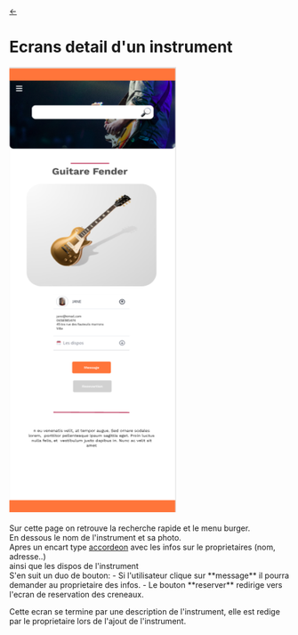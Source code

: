 <link rel="stylesheet" href="../style.css"/>

[<span class="icon-big">&#8592;</span>](../2-2-ecrans.md)

# Ecrans detail d'un instrument

<img src="./detail-instrument.png" width="300px" height="800px" class="img-center">
<br>
<br>
Sur cette page on retrouve la recherche rapide et le menu burger.<br>
En dessous le nom de l'instrument et sa photo.<br>
Apres un encart type <a href="https://flowbite.com/docs/components/accordion/">accordeon</a> avec les infos sur le proprietaires (nom, adresse..)<br>
ainsi que les dispos de l'instrument<br>
S'en suit un duo de bouton:
-   Si l'utilisateur clique sur **message** il pourra demander au proprietaire des infos.
-   Le bouton **reserver** redirige vers l'ecran de reservation des creneaux.
  
Cette ecran se termine par une description de l'instrument, elle est redige par le proprietaire lors de l'ajout de l'instrument.